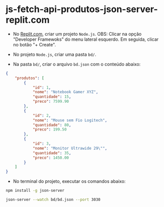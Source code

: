 # js-fetch-api-produtos-json-server-replit.com
* No [Replit.com](https://replit.com/), criar um projeto `Node.js`. OBS: Clicar na opção "Developer Framewoks" do menu lateral esquerdo. Em seguida, clicar no botão "+ Create".

* No projeto `Node.js`, criar uma pasta `bd/`.

* Na pasta `bd/`, criar o arquivo `bd.json` com o conteúdo abaixo:
```json
{
    "produtos": [
        {
            "id": 1,
            "nome": "Notebook Gamer XYZ",
            "quantidade": 15,
            "preco": 7599.90
        },
        {
            "id": 2,
            "nome": "Mouse sem Fio Logitech",
            "quantidade": 80,
            "preco": 199.50
        },
        {
            "id": 3,
            "nome": "Monitor Ultrawide 29\"",
            "quantidade": 35,
            "preco": 1450.00
        }
    ]
}
```

* No terminal do projeto, executar os comandos abaixo:

```bash
npm install -g json-server
```

```bash
json-server --watch bd/bd.json --port 3030
```